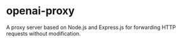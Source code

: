 # openai-proxy
A proxy server based on Node.js and Express.js for forwarding HTTP requests without modification.
